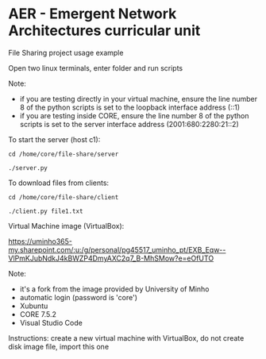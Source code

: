 # AER - Emergent Network Architectures curricular unit

File Sharing project usage example 

Open two linux terminals, enter folder and run scripts

Note: 
 * if you are testing directly in your virtual machine, ensure the line number 8 of the python scripts is set to the loopback interface address (::1)
 * if you are testing inside CORE, ensure the line number 8 of the python scripts is set to the server interface address (2001:680:2280:21::2)


To start the server (host c1):

```cd /home/core/file-share/server```

```./server.py```

To download files from clients:

```cd /home/core/file-share/client```

```./client.py file1.txt```

Virtual Machine image (VirtualBox):

https://uminho365-my.sharepoint.com/:u:/g/personal/pg45517_uminho_pt/EXB_Eqw--VlPmKJubNdkJ4kBWZP4DmyAXC2q7_B-MhSMow?e=eOfUTO

Note:
 * it's a fork from the image provided by University of Minho
 * automatic login (password is 'core')
 * Xubuntu
 * CORE 7.5.2
 * Visual Studio Code

Instructions: create a new virtual machine with VirtualBox, do not create disk image file, import this one
